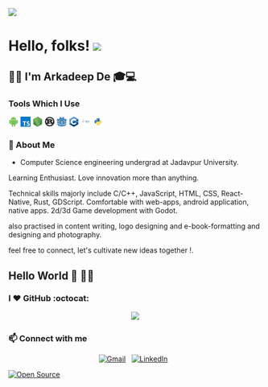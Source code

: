 ![](https://komarev.com/ghpvc/?username=arkadeepde142)
# Hello, folks! <img src="https://raw.githubusercontent.com/MartinHeinz/MartinHeinz/master/wave.gif" width="30px">
## 👋🏾 I'm Arkadeep De 🎓‍💻

### Tools Which I Use
<code><img height="20" src="https://raw.githubusercontent.com/github/explore/80688e429a7d4ef2fca1e82350fe8e3517d3494d/topics/android/android.png"></code>
<code><img height="20" src="https://raw.githubusercontent.com/github/explore/80688e429a7d4ef2fca1e82350fe8e3517d3494d/topics/typescript/typescript.png"></code>
<code><img height="20" src="https://raw.githubusercontent.com/github/explore/80688e429a7d4ef2fca1e82350fe8e3517d3494d/topics/nodejs/nodejs.png"></code>
<code><img height="20" src="https://raw.githubusercontent.com/github/explore/80688e429a7d4ef2fca1e82350fe8e3517d3494d/topics/rust/rust.png"></code>
<code><img height="20" src="https://raw.githubusercontent.com/github/explore/80688e429a7d4ef2fca1e82350fe8e3517d3494d/topics/godot/godot.png"></code>
<code><img height="20" src="https://raw.githubusercontent.com/github/explore/80688e429a7d4ef2fca1e82350fe8e3517d3494d/topics/cpp/cpp.png"></code>
<code><img height="20" src="https://raw.githubusercontent.com/github/explore/80688e429a7d4ef2fca1e82350fe8e3517d3494d/topics/java/java.png"></code>
<code><img height="20" src="https://raw.githubusercontent.com/github/explore/80688e429a7d4ef2fca1e82350fe8e3517d3494d/topics/python/python.png"></code>

### 🔭 About Me

* Computer Science engineering undergrad at Jadavpur University.

Learning Enthusiast. Love innovation more than anything.

Technical skills majorly include C/C++, JavaScript, HTML, CSS, React-Native, Rust, GDScript. Comfortable with web-apps, android application, native apps. 
2d/3d Game development with Godot.

also practised in content writing, logo designing and e-book-formatting and designing and photography.

feel free to connect, let's cultivate new ideas together !.



## Hello World :sparkling_heart: 👋🏽 
### I :heart: GitHub :octocat:
  
<p align="center">
  <img width="60%" src="https://github-readme-stats.vercel.app/api?username=arkadeepde142&show_icons=true&line_height=20&theme=tokyonight" />
</p>

### 📫 Connect with me

<p align="center">
<a href="mailto:arkadeepde142@gmail.com"><img alt="Gmail" height="30" src="https://img.shields.io/badge/Gmail-D14836?style=for-the-badge&logo=gmail&logoColor=white" /></a>&nbsp;&nbsp;
<a href="https://www.linkedin.com/in/arkadeep-de-121a35196/"><img height="30" src="https://img.shields.io/badge/LinkedIn-0077B5?style=for-the-badge&logo=linkedin&logoColor=white" alt="LinkedIn"></a>&nbsp;&nbsp;

</p>

[![Open Source](https://badges.frapsoft.com/os/v1/open-source.svg?v=103)](https://opensource.org/)

